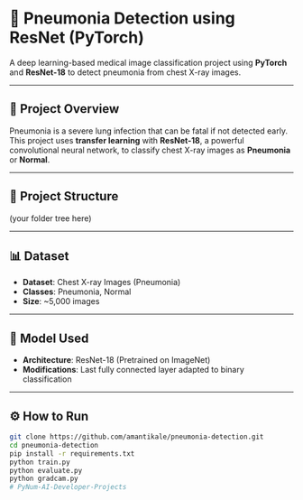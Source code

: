 # 🧠 Pneumonia Detection using ResNet (PyTorch)

A deep learning-based medical image classification project using **PyTorch** and **ResNet-18** to detect pneumonia from chest X-ray images.

---

## 📌 Project Overview

Pneumonia is a severe lung infection that can be fatal if not detected early. This project uses **transfer learning** with **ResNet-18**, a powerful convolutional neural network, to classify chest X-ray images as **Pneumonia** or **Normal**.

---

## 📁 Project Structure

(your folder tree here)

---

## 📊 Dataset

- **Dataset**: Chest X-ray Images (Pneumonia)
- **Classes**: Pneumonia, Normal
- **Size**: ~5,000 images

---

## 🧠 Model Used

- **Architecture**: ResNet-18 (Pretrained on ImageNet)
- **Modifications**: Last fully connected layer adapted to binary classification

---

## ⚙️ How to Run

```bash
git clone https://github.com/amantikale/pneumonia-detection.git
cd pneumonia-detection
pip install -r requirements.txt
python train.py
python evaluate.py
python gradcam.py
# PyNum-AI-Developer-Projects
